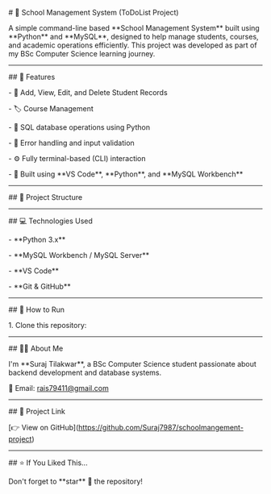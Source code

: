 \# 🏫 School Management System (ToDoList Project)



A simple command-line based \*\*School Management System\*\* built using \*\*Python\*\* and \*\*MySQL\*\*, designed to help manage students, courses, and academic operations efficiently. This project was developed as part of my BSc Computer Science learning journey.



---



\## 🚀 Features



\- 📄 Add, View, Edit, and Delete Student Records

\- 🏷️ Course Management

\- 🧠 SQL database operations using Python

\- 🔐 Error handling and input validation

\- ⚙️ Fully terminal-based (CLI) interaction

\- 🧰 Built using \*\*VS Code\*\*, \*\*Python\*\*, and \*\*MySQL Workbench\*\*



---



\## 📂 Project Structure





---



\## 💻 Technologies Used



\- \*\*Python 3.x\*\*

\- \*\*MySQL Workbench / MySQL Server\*\*

\- \*\*VS Code\*\*

\- \*\*Git \& GitHub\*\*



---



\## 🔧 How to Run



1\. Clone this repository:





---



\## 🙋‍♂️ About Me



I'm \*\*Suraj Tilakwar\*\*, a BSc Computer Science student passionate about backend development and database systems.  

📧 Email: rais79411@gmail.com



---



\## 🔗 Project Link



\[👉 View on GitHub](https://github.com/Suraj7987/schoolmangement-project)



---



\## ⭐ If You Liked This...



Don't forget to \*\*star\*\* 🌟 the repository!



